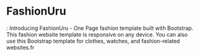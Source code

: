 # FashionUru
: Introducing FashionUru - One Page fashion template built with Bootstrap. This fashion website template is responsive on any device. You can also use this Bootstrap template for clothes, watches, and fashion-related websites.fr
